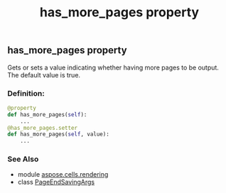 ﻿---
title: has_more_pages property
second_title: Aspose.Cells for Python via .NET API References
description: 
type: docs
weight: 30
url: /aspose.cells.rendering/pageendsavingargs/has_more_pages/
is_root: false
---

## has_more_pages property


Gets or sets a value indicating whether having more pages to be output.
The default value is true.
### Definition:
```python
@property
def has_more_pages(self):
    ...
@has_more_pages.setter
def has_more_pages(self, value):
    ...
```

### See Also
* module [aspose.cells.rendering](../../)
* class [PageEndSavingArgs](/cells/python-net/aspose.cells.rendering/pageendsavingargs)
